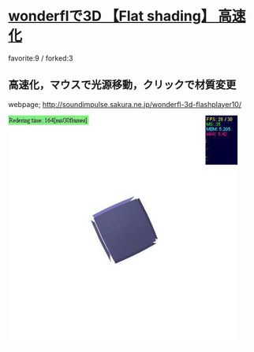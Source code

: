 # [wonderflで3D 【Flat shading】 高速化](http://wonderfl.net/c/h19z)

favorite:9 / forked:3

高速化，マウスで光源移動，クリックで材質変更  
 --------------------------------------------------  
webpage; http://soundimpulse.sakura.ne.jp/wonderfl-3d-flashplayer10/

![thumbnail](./thumbnail.jpg)
